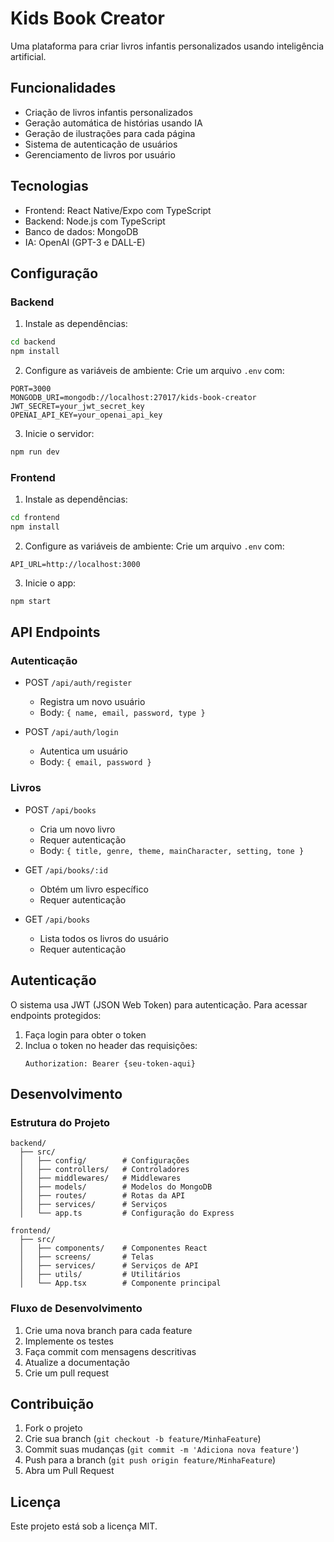# Kids Book Creator

Uma plataforma para criar livros infantis personalizados usando inteligência artificial.

## Funcionalidades

- Criação de livros infantis personalizados
- Geração automática de histórias usando IA
- Geração de ilustrações para cada página
- Sistema de autenticação de usuários
- Gerenciamento de livros por usuário

## Tecnologias

- Frontend: React Native/Expo com TypeScript
- Backend: Node.js com TypeScript
- Banco de dados: MongoDB
- IA: OpenAI (GPT-3 e DALL-E)

## Configuração

### Backend

1. Instale as dependências:
```bash
cd backend
npm install
```

2. Configure as variáveis de ambiente:
Crie um arquivo `.env` com:
```
PORT=3000
MONGODB_URI=mongodb://localhost:27017/kids-book-creator
JWT_SECRET=your_jwt_secret_key
OPENAI_API_KEY=your_openai_api_key
```

3. Inicie o servidor:
```bash
npm run dev
```

### Frontend

1. Instale as dependências:
```bash
cd frontend
npm install
```

2. Configure as variáveis de ambiente:
Crie um arquivo `.env` com:
```
API_URL=http://localhost:3000
```

3. Inicie o app:
```bash
npm start
```

## API Endpoints

### Autenticação

- POST `/api/auth/register`
  - Registra um novo usuário
  - Body: `{ name, email, password, type }`

- POST `/api/auth/login`
  - Autentica um usuário
  - Body: `{ email, password }`

### Livros

- POST `/api/books`
  - Cria um novo livro
  - Requer autenticação
  - Body: `{ title, genre, theme, mainCharacter, setting, tone }`

- GET `/api/books/:id`
  - Obtém um livro específico
  - Requer autenticação

- GET `/api/books`
  - Lista todos os livros do usuário
  - Requer autenticação

## Autenticação

O sistema usa JWT (JSON Web Token) para autenticação. Para acessar endpoints protegidos:

1. Faça login para obter o token
2. Inclua o token no header das requisições:
   ```
   Authorization: Bearer {seu-token-aqui}
   ```

## Desenvolvimento

### Estrutura do Projeto

```
backend/
  ├── src/
  │   ├── config/        # Configurações
  │   ├── controllers/   # Controladores
  │   ├── middlewares/   # Middlewares
  │   ├── models/        # Modelos do MongoDB
  │   ├── routes/        # Rotas da API
  │   ├── services/      # Serviços
  │   └── app.ts         # Configuração do Express
  
frontend/
  ├── src/
  │   ├── components/    # Componentes React
  │   ├── screens/       # Telas
  │   ├── services/      # Serviços de API
  │   ├── utils/         # Utilitários
  │   └── App.tsx        # Componente principal
```

### Fluxo de Desenvolvimento

1. Crie uma nova branch para cada feature
2. Implemente os testes
3. Faça commit com mensagens descritivas
4. Atualize a documentação
5. Crie um pull request

## Contribuição

1. Fork o projeto
2. Crie sua branch (`git checkout -b feature/MinhaFeature`)
3. Commit suas mudanças (`git commit -m 'Adiciona nova feature'`)
4. Push para a branch (`git push origin feature/MinhaFeature`)
5. Abra um Pull Request

## Licença

Este projeto está sob a licença MIT.